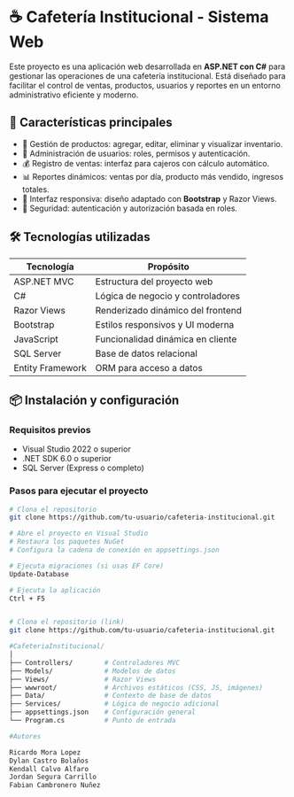 # ☕ Cafetería Institucional - Sistema Web

Este proyecto es una aplicación web desarrollada en **ASP.NET con C#** para gestionar las operaciones de una cafetería institucional. Está diseñado para facilitar el control de ventas, productos, usuarios y reportes en un entorno administrativo eficiente y moderno.

## 🚀 Características principales

- 🧾 Gestión de productos: agregar, editar, eliminar y visualizar inventario.
- 👥 Administración de usuarios: roles, permisos y autenticación.
- 💰 Registro de ventas: interfaz para cajeros con cálculo automático.
- 📊 Reportes dinámicos: ventas por día, producto más vendido, ingresos totales.
- 🎨 Interfaz responsiva: diseño adaptado con **Bootstrap** y Razor Views.
- 🔐 Seguridad: autenticación y autorización basada en roles.

## 🛠️ Tecnologías utilizadas

| Tecnología     | Propósito                          |
|----------------|------------------------------------|
| ASP.NET MVC    | Estructura del proyecto web        |
| C#             | Lógica de negocio y controladores  |
| Razor Views    | Renderizado dinámico del frontend  |
| Bootstrap      | Estilos responsivos y UI moderna   |
| JavaScript     | Funcionalidad dinámica en cliente  |
| SQL Server     | Base de datos relacional           |
| Entity Framework | ORM para acceso a datos          |

## 📦 Instalación y configuración

### Requisitos previos

- Visual Studio 2022 o superior
- .NET SDK 6.0 o superior
- SQL Server (Express o completo)

### Pasos para ejecutar el proyecto

```bash
# Clona el repositorio
git clone https://github.com/tu-usuario/cafeteria-institucional.git

# Abre el proyecto en Visual Studio
# Restaura los paquetes NuGet
# Configura la cadena de conexión en appsettings.json

# Ejecuta migraciones (si usas EF Core)
Update-Database

# Ejecuta la aplicación
Ctrl + F5


# Clona el repositorio (link)
git clone https://github.com/tu-usuario/cafeteria-institucional.git

#CafeteriaInstitucional/
│
├── Controllers/        # Controladores MVC
├── Models/             # Modelos de datos
├── Views/              # Razor Views
├── wwwroot/            # Archivos estáticos (CSS, JS, imágenes)
├── Data/               # Contexto de base de datos
├── Services/           # Lógica de negocio adicional
├── appsettings.json    # Configuración general
└── Program.cs          # Punto de entrada

#Autores 

Ricardo Mora Lopez 
Dylan Castro Bolaños
Kendall Calvo Alfaro
Jordan Segura Carrillo
Fabian Cambronero Nuñez

